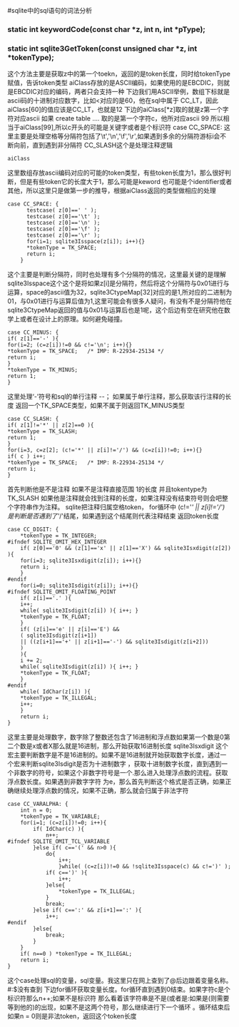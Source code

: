 #sqlite中的sql语句的词法分析

### static int keywordCode(const char *z, int n, int *pType); 
### static int sqlite3GetToken(const unsigned char *z, int *tokenType);
这个方法主要是获取z中的第一个toekn，返回的是token长度，同时给tokenType赋值，告诉token类型
aiClass存放的是ASCII编码，如果使用的是EBCDIC，则就是EBCDIC对应的编码，两者只会支持一种
下边我们用ASCII举例，数组下标就是ascii码的十进制对应数字，比如<对应的是60，他在sql中属于 CC_LT，因此
aiClass[60]的值应该是CC_LT，也就是12
下边的aiClass[*z]取的就是z第一个字符对应ascii 如果 create table .... 取的是第一个字符c，他所对应ascii
99 所以相当于aiClass[99],所以c开头的可能是关键字或者是个标识符
case CC_SPACE:
这里主要是处理空格等分隔符包括了\t','\n','\f','\r',如果遇到多余的分隔符游标i会不断向前，直到遇到非分隔符
CC_SLASH这个是处理注释逻辑

```
aiClass
```
这里数组存放ascii编码对应的可能的token类型，有些token长度为1，那么很好判断，但是有些token它的长度大于1，那么可能是keword 也可能是个identifier或者其他，所以这里只是做第一步的推导，根据aiClass返回的类型做相应的处理

```
case CC_SPACE: {
      testcase( z[0]==' ' );
      testcase( z[0]=='\t' );
      testcase( z[0]=='\n' );
      testcase( z[0]=='\f' );
      testcase( z[0]=='\r' );
      for(i=1; sqlite3Isspace(z[i]); i++){}
      *tokenType = TK_SPACE;
      return i;
    }
```
这个主要是判断分隔符，同时也处理有多个分隔符的情况，这里最关键的是理解sqlite3Isspace这个这个是将如果z[i]是分隔符，然后将这个分隔符与0x01进行与运算，space的ascii值为32，sqlite3CtypeMap[32]对应的是1,所对应的二进制为01，与0x01进行与运算后值为1,这里可能会有很多人疑问，有没有不是分隔符他在sqlite3CtypeMap返回的值与0x01与运算后也是1呢，这个后边有空在研究他在数学上或者在设计上的原理。如何避免碰撞。

```
case CC_MINUS: {
if( z[1]=='-' ){
for(i=2; (c=z[i])!=0 && c!='\n'; i++){}
*tokenType = TK_SPACE;   /* IMP: R-22934-25134 */
return i;
}
*tokenType = TK_MINUS;
return 1;
}
```
这里处理‘-’符号和sql的单行注释 --；
如果属于单行注释，那么获取该行注释的长度 返回一个TK_SPACE类型，如果不属于则返回TK_MINUS类型
```
case CC_SLASH: {
if( z[1]!='*' || z[2]==0 ){
*tokenType = TK_SLASH;
return 1;
}
for(i=3, c=z[2]; (c!='*' || z[i]!='/') && (c=z[i])!=0; i++){}
if( c ) i++;
*tokenType = TK_SPACE;   /* IMP: R-22934-25134 */
return i;
}
```
首先判断他是不是注释 如果不是注释直接范围 1的长度 并且tokentype为TK_SLASH
如果他是注释就会找到注释的长度，如果注释没有结束符号则会吧整个字符串作为注释。
sqlite把注释归属空格token，
for循环中 (c!='*' || z[i]!='/') 是判断是否遇到了'*/'结尾，如果遇到这个结尾则代表注释结束
返回token长度

```
case CC_DIGIT: {
    *tokenType = TK_INTEGER;
#ifndef SQLITE_OMIT_HEX_INTEGER
    if( z[0]=='0' && (z[1]=='x' || z[1]=='X') && sqlite3Isxdigit(z[2]) ){
    for(i=3; sqlite3Isxdigit(z[i]); i++){}
    return i;
    }
#endif
    for(i=0; sqlite3Isdigit(z[i]); i++){}
#ifndef SQLITE_OMIT_FLOATING_POINT
    if( z[i]=='.' ){
    i++;
    while( sqlite3Isdigit(z[i]) ){ i++; }
    *tokenType = TK_FLOAT;
    }
    if( (z[i]=='e' || z[i]=='E') &&
    ( sqlite3Isdigit(z[i+1])
    || ((z[i+1]=='+' || z[i+1]=='-') && sqlite3Isdigit(z[i+2]))
    )
    ){
    i += 2;
    while( sqlite3Isdigit(z[i]) ){ i++; }
    *tokenType = TK_FLOAT;
    }
#endif
    while( IdChar(z[i]) ){
    *tokenType = TK_ILLEGAL;
    i++;
    }
    return i;
}
```
这里主要是处理数字，数字除了整数还包含了16进制和浮点数如果第一个数是0第二个数是x或者X那么就是16进制，那么开始获取16进制长度
sqlite3Isxdigit 这个宏主要判断数字是不是16进制的。如果不是16进制就开始获取数字长度，通过一个宏来判断sqlite3Isdigit是否为十进制数字
，获取十进制数字长度，直到遇到一个非数字的符号，如果这个非数字符号是一个.那么进入处理浮点数的流程。获取浮点数长度。如果遇到非数字字符
为e，那么首先判断这个格式是否正确，如果正确继续处理浮点数的情况，如果不正确，那么就会归属于非法字符

```
case CC_VARALPHA: {
    int n = 0;
    *tokenType = TK_VARIABLE;
    for(i=1; (c=z[i])!=0; i++){
        if( IdChar(c) ){
            n++;
#ifndef SQLITE_OMIT_TCL_VARIABLE
        }else if( c=='(' && n>0 ){
            do{
                i++;
                }while( (c=z[i])!=0 && !sqlite3Isspace(c) && c!=')' );
            if( c==')' ){
                i++;
            }else{
                *tokenType = TK_ILLEGAL;
            }
            break;
        }else if( c==':' && z[i+1]==':' ){
            i++;
#endif
        }else{
            break;
        }
    }
    if( n==0 ) *tokenType = TK_ILLEGAL;
    return i;
}
```
这个case处理sql的变量，sql变量。我这里只在网上查到了@后边跟着变量名称。#:$没有查到
下边for循环获取变量长度。for循环直到遇到0结束。如果字符c是个标识符那么n++;如果不是标识符
那么看着该字符串是不是(或者是:如果是(则需要等到他的)的出现，如果不是这两个符号，那么继续进行下一个循环
。循环结束后如果n = 0则是非法token，返回这个token长度

